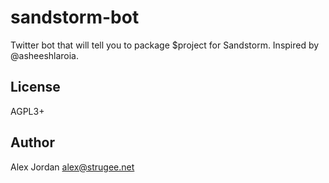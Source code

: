 # sandstorm-bot

Twitter bot that will tell you to package $project for Sandstorm. Inspired by @asheeshlaroia.

## License

AGPL3+

## Author

Alex Jordan <alex@strugee.net>
